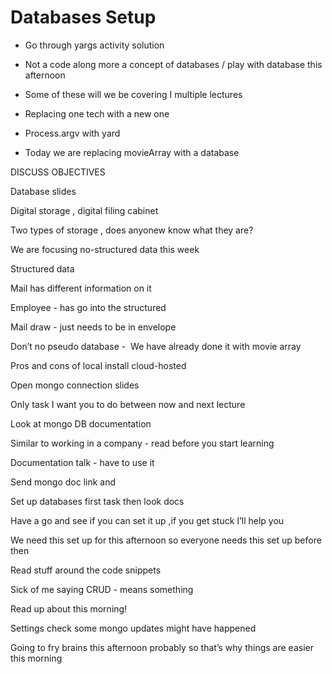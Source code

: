 # Databases Setup 

* Go through yargs activity  solution

* Not a code along more a concept of databases / play with database this afternoon

* Some of these will we be covering I multiple lectures 

* Replacing one tech with a new one 

* Process.argv with yard

* Today we are replacing movieArray with a database

DISCUSS  OBJECTIVES 

Database slides 

Digital storage , digital filing cabinet 

Two types of storage , does anyonew know what they are?

We are focusing no-structured data this week 

Structured data 

Mail has different information on it 

Employee - has go into the structured 

Mail draw - just needs to be in envelope 

Don’t no pseudo database - 
We have already done it with movie array 

Pros and cons of local install  cloud-hosted 

Open mongo connection slides 

Only task I want you to do between now and next lecture 

Look at mongo DB documentation 

Similar to working in a company - read before you start learning 

Documentation talk -  have to use it 

Send mongo doc link and 

Set up databases first task then look docs

Have a go and  see if you can set it up ,if you get stuck I’ll help you 

We need this set up for this afternoon so everyone needs this set up before then 

Read stuff around the code snippets 

Sick of me saying CRUD - means something 

Read up about this morning! 

Settings check some mongo updates might have happened 

Going to fry brains this afternoon probably so that’s why things are easier this morning